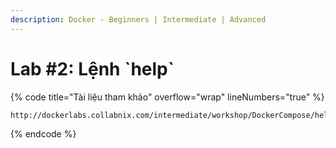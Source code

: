 ```yaml
---
description: Docker - Beginners | Intermediate | Advanced
---
```


# Lab #2: Lệnh \`help\`



{% code title="Tài liệu tham khảo" overflow="wrap" lineNumbers="true" %}
```
http://dockerlabs.collabnix.com/intermediate/workshop/DockerCompose/help_command.html
```
{% endcode %}
